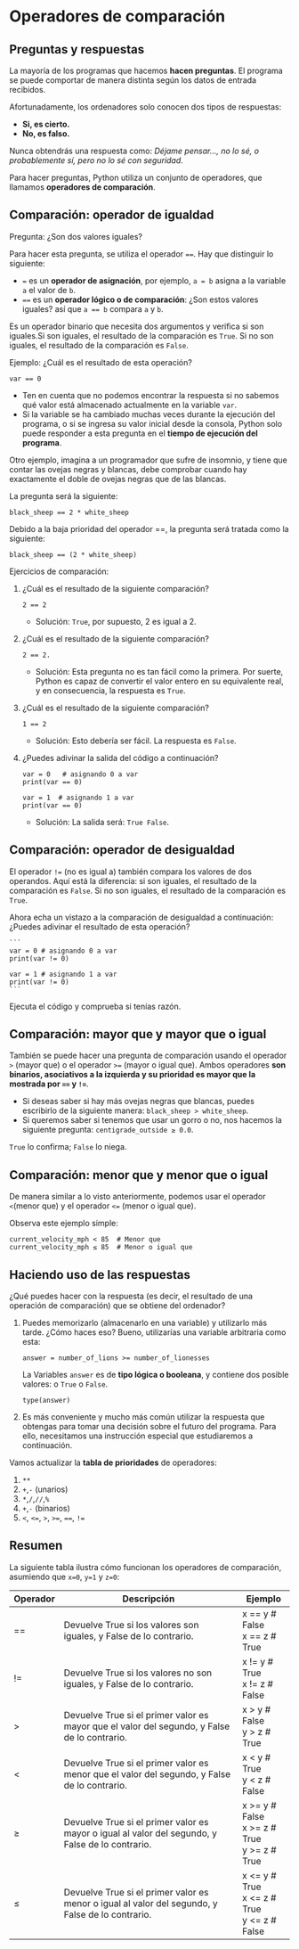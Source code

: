 # Operadores de comparación

## Preguntas y respuestas

La mayoría de los programas que hacemos **hacen preguntas**. El programa se puede comportar de manera distinta según los datos de entrada recibidos. 

Afortunadamente, los ordenadores solo conocen dos tipos de respuestas:

* **Si, es cierto.**
* **No, es falso.**

Nunca obtendrás una respuesta como: *Déjame pensar..., no lo sé, o probablemente sí, pero no lo sé con seguridad*.

Para hacer preguntas, Python utiliza un conjunto de operadores, que llamamos **operadores de comparación**.

## Comparación: operador de igualdad

Pregunta: ¿Son dos valores iguales?

Para hacer esta pregunta, se utiliza el operador `==`. Hay que distinguir lo siguiente:

* `=` es un **operador de asignación**, por ejemplo, `a = b` asigna a la variable `a` el valor de `b`.
* `==` es un **operador lógico o de comparación**: ¿Son estos valores iguales? así que `a == b` compara `a` y `b`.

Es un operador binario que necesita dos argumentos y verifica si son iguales.Si son iguales, el resultado de la comparación es `True`. Si no son iguales, el resultado de la comparación es `False`.

Ejemplo: ¿Cuál es el resultado de esta operación?

```
var == 0
```

* Ten en cuenta que no podemos encontrar la respuesta si no sabemos qué valor está almacenado actualmente en la variable `var`.
* Si la variable se ha cambiado muchas veces durante la ejecución del programa, o si se ingresa su valor inicial desde la consola, Python solo puede responder a esta pregunta en el **tiempo de ejecución del programa**.

Otro ejemplo, imagina a un programador que sufre de insomnio, y tiene que contar las ovejas negras y blancas, debe comprobar cuando hay exactamente el doble de ovejas negras que de las blancas.

La pregunta será la siguiente:

```
black_sheep == 2 * white_sheep
```

Debido a la baja prioridad del operador ==, la pregunta será tratada como la siguiente:

```
black_sheep == (2 * white_sheep)
```

Ejercicios de comparación:

1. ¿Cuál es el resultado de la siguiente comparación?

    `2 == 2`

    * Solución: `True`, por supuesto, 2 es igual a 2. 

2. ¿Cuál es el resultado de la siguiente comparación?

    `2 == 2.`

    * Solución: Esta pregunta no es tan fácil como la primera. Por suerte, Python es capaz de convertir el valor entero en su equivalente real, y en consecuencia, la respuesta es `True`.

3. ¿Cuál es el resultado de la siguiente comparación?

    `1 == 2`

    * Solución: Esto debería ser fácil. La respuesta es `False`.

4. ¿Puedes adivinar la salida del código a continuación?

    ```
    var = 0   # asignando 0 a var
    print(var == 0)
    
    var = 1  # asignando 1 a var
    print(var == 0)
    ```

    * Solución: La salida será: `True False`.
    
## Comparación: operador de desigualdad

El operador `!=` (no es igual a) también compara los valores de dos operandos. Aquí está la diferencia: si son iguales, el resultado de la comparación es `False`. Si no son iguales, el resultado de la comparación es `True`.

Ahora echa un vistazo a la comparación de desigualdad a continuación: ¿Puedes adivinar el resultado de esta operación?

    ```
    var = 0 # asignando 0 a var
    print(var != 0)

    var = 1 # asignando 1 a var
    print(var != 0)
    ```

Ejecuta el código y comprueba si tenías razón.

## Comparación: mayor que y mayor que o igual

También se puede hacer una pregunta de comparación usando el operador `>` (mayor que) o el operador `>=` (mayor o igual que). Ambos operadores **son binarios, asociativos a la izquierda y su prioridad es mayor que la mostrada por `==` y `!=`**.

* Si deseas saber si hay más ovejas negras que blancas, puedes escribirlo de la siguiente manera: `black_sheep > white_sheep`.
* Si queremos saber si tenemos que usar un gorro o no, nos hacemos la siguiente pregunta: `centigrade_outside ≥ 0.0`.

`True` lo confirma; `False` lo niega.

## Comparación: menor que y menor que o igual

De manera similar a lo visto anteriormente, podemos usar el operador `<`(menor que) y el operador `<=` (menor o igual que).

Observa este ejemplo simple:

```
current_velocity_mph < 85  # Menor que
current_velocity_mph ≤ 85  # Menor o igual que
```

## Haciendo uso de las respuestas

¿Qué puedes hacer con la respuesta (es decir, el resultado de una operación de comparación) que se obtiene del ordenador?

1. Puedes memorizarlo (almacenarlo en una variable) y utilizarlo más tarde. ¿Cómo haces eso? Bueno, utilizarías una variable arbitraria como esta:

    ```
    answer = number_of_lions >= number_of_lionesses
    ```

    La Variables `answer` es de **tipo lógica o booleana**, y contiene dos posible valores: o `True` o `False`.
    ```
    type(answer)
    ```

2. Es más conveniente y mucho más común utilizar la respuesta que obtengas para tomar una decisión sobre el futuro del programa. Para ello, necesitamos una instrucción especial que estudiaremos a continuación.


Vamos actualizar la **tabla de prioridades** de operadores:

1. `**`
2. `+`,`-` (unarios)
3. `*`,`/`,`//`,`%`
4. `+`,`-` (binarios)
5. `<`, `<=`, `>`, `>=`, `==`, `!=`

## Resumen

La siguiente tabla ilustra cómo funcionan los operadores de comparación, asumiendo que `x=0`, `y=1` y `z=0`:

|Operador |	Descripción |Ejemplo|
|----------|----------|----------|
|== 	|Devuelve True si los valores son iguales, y False de lo contrario.| x == y  # False <br> x == z  # True|
|!= 	|Devuelve True si los valores no son iguales, y False de lo contrario.|x != y  # True <br> x != z  # False|
|> 	    |Devuelve True si el primer valor es mayor que el valor del segundo, y False de lo contrario.|x > y  # False <br> y > z  # True|
|< 	    | Devuelve True si el primer valor es menor que el valor del segundo, y False de lo contrario.| x < y  # True <br> y < z  # False |
|≥ 	    | Devuelve True si el primer valor es mayor o igual al valor del segundo, y False de lo contrario.| x >= y  # False <br> x >= z  # True <br> y >= z  # True|
|≤ 	    | Devuelve True si el primer valor es menor o igual al valor del segundo, y False de lo contrario. | x <= y  # True <br> x <= z  # True <br> y <= z  # False |